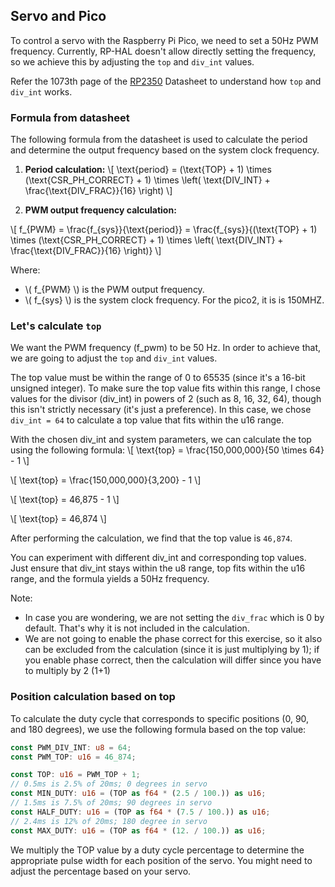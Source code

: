 ## Servo and Pico

To control a servo with the Raspberry Pi Pico, we need to set a 50Hz PWM frequency. Currently, RP-HAL doesn't allow directly setting the frequency, so we achieve this by adjusting the `top` and `div_int` values.

Refer the 1073th page of the [RP2350](https://datasheets.raspberrypi.com/rp2350/rp2350-datasheet.pdf) Datasheet to understand how `top` and `div_int` works.

### Formula from datasheet
The following formula from the datasheet is used to calculate the period and determine the output frequency based on the system clock frequency.

1. **Period calculation:**
\\[
\text{period} = (\text{TOP} + 1) \times (\text{CSR\_PH\_CORRECT} + 1) \times \left( \text{DIV\_INT} + \frac{\text{DIV\_FRAC}}{16} \right)
\\]

2. **PWM output frequency calculation:**

\\[
f_{PWM} = \frac{f_{sys}}{\text{period}} = \frac{f_{sys}}{(\text{TOP} + 1) \times (\text{CSR\_PH\_CORRECT} + 1) \times \left( \text{DIV\_INT} + \frac{\text{DIV\_FRAC}}{16} \right)}
\\]

Where:
- \\( f_{PWM} \\) is the PWM output frequency.
- \\( f_{sys} \\) is the system clock frequency. For the pico2, it is is 150MHZ.

### Let's calculate `top`
We want the PWM frequency (f_pwm) to be 50 Hz. In order to achieve that, we are going to adjust the `top` and `div_int` values.

The top value must be within the range of 0 to 65535 (since it's a 16-bit unsigned integer). To make sure the top value fits within this range, I chose values for the divisor (div_int) in powers of 2 (such as 8, 16, 32, 64), though this isn't strictly necessary (it's just a preference). In this case, we chose `div_int = 64` to calculate a top value that fits within the u16 range.

With the chosen div_int and system parameters, we can calculate the top using the following formula:
\\[
\text{top} = \frac{150,000,000}{50 \times 64} - 1
\\]

\\[
\text{top} = \frac{150,000,000}{3,200} - 1
\\]

\\[
\text{top} = 46,875 - 1
\\]

\\[
\text{top} = 46,874
\\]

After performing the calculation, we find that the top value is `46,874`.

You can experiment with different div_int and corresponding top values. Just ensure that div_int stays within the u8 range, top fits within the u16 range, and the formula yields a 50Hz frequency.

Note:
- In case you are wondering, we are not setting the `div_frac` which is 0 by default. That's why it is not included in the calculation.
- We are not going to enable the phase correct for this exercise, so it also can be excluded from the calculation (since it is just multiplying by 1); if you enable phase correct, then the calculation will differ since you have to multiply by 2 (1+1)


### Position calculation based on top
To calculate the duty cycle that corresponds to specific positions (0, 90, and 180 degrees), we use the following formula based on the top value:

```rust
const PWM_DIV_INT: u8 = 64;
const PWM_TOP: u16 = 46_874;

const TOP: u16 = PWM_TOP + 1;
// 0.5ms is 2.5% of 20ms; 0 degrees in servo
const MIN_DUTY: u16 = (TOP as f64 * (2.5 / 100.)) as u16; 
// 1.5ms is 7.5% of 20ms; 90 degrees in servo
const HALF_DUTY: u16 = (TOP as f64 * (7.5 / 100.)) as u16; 
// 2.4ms is 12% of 20ms; 180 degree in servo
const MAX_DUTY: u16 = (TOP as f64 * (12. / 100.)) as u16;
```

We multiply the TOP value by a duty cycle percentage to determine the appropriate pulse width for each position of the servo. You might need to adjust the percentage based on your servo.

